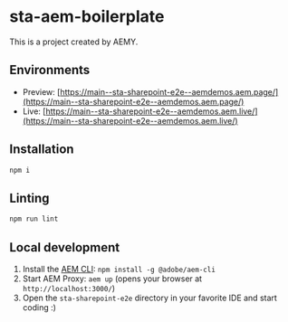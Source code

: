 # sta-aem-boilerplate

This is a project created by AEMY.

## Environments

- Preview: [https://main--sta-sharepoint-e2e--aemdemos.aem.page/](https://main--sta-sharepoint-e2e--aemdemos.aem.page/)
- Live: [https://main--sta-sharepoint-e2e--aemdemos.aem.live/](https://main--sta-sharepoint-e2e--aemdemos.aem.live/)

## Installation

```sh
npm i
```

## Linting

```sh
npm run lint
```

## Local development

1. Install the [AEM CLI](https://github.com/adobe/helix-cli): `npm install -g @adobe/aem-cli`
1. Start AEM Proxy: `aem up` (opens your browser at `http://localhost:3000/`)
1. Open the `sta-sharepoint-e2e` directory in your favorite IDE and start coding :)
